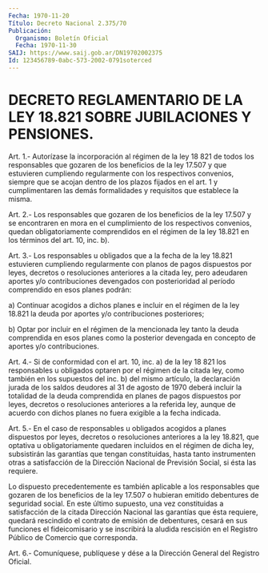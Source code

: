 ```yaml
---
Fecha: 1970-11-20
Título: Decreto Nacional 2.375/70
Publicación:
  Organismo: Boletín Oficial
  Fecha: 1970-11-30
SAIJ: https://www.saij.gob.ar/DN19702002375
Id: 123456789-0abc-573-2002-0791soterced
---
```

# DECRETO REGLAMENTARIO DE LA LEY 18.821 SOBRE JUBILACIONES Y PENSIONES.

<a id="1"></a>
Art.  1.-  Autorízase la incorporación al régimen de la ley 18 821 de todos los  responsables  que gozaren de los beneficios de la ley  17.507  y  que  estuvieren  cumpliendo  regularmente  con  los respectivos convenios, siempre que  se  acojan dentro de los plazos fijados  en  el art. 1 y cumplimentaren las  demás  formalidades  y requisitos que establece la misma.

<a id="2"></a>
Art.  2.- Los responsables que gozaren de los beneficios de la ley 17.507 y  se  encontraren  en  mora  en  el cumplimiento de los respectivos convenios, quedan obligatoriamente  comprendidos  en el régimen  de  la  ley  18.821  en los términos del art. 10, inc. b).

<a id="3"></a>
Art. 3.- Los responsables u obligados que a la fecha de la ley 18.821  estuvieren  cumpliendo  regularmente  con  planos  de pagos dispuestos  por  leyes,  decretos  o  resoluciones  anteriores a la citada  ley,  pero adeudaren aportes y/o contribuciones  devengados con posterioridad  al  período  comprendido  en esos planes podrán:

a) Continuar acogidos a dichos planes e incluir  en  el  régimen de la ley 18.821 la deuda por aportes y/o contribuciones posteriores;

b)  Optar  por incluir en el régimen de la mencionada ley tanto  la deuda comprendida  en  esos  planes  como la posterior devengada en concepto de aportes y/o contribuciones.

<a id="4"></a>
Art. 4.- Si de conformidad con el art. 10, inc. a) de la ley 18 821  los  responsables  u  obligados  optaren  por el régimen de la citada  ley, como también en los supuestos del inc.  b)  del  mismo artículo,  la  declaración  jurada  de los saldos deudores al 31 de agosto de 1970 deberá incluir la totalidad  de la deuda comprendida en  planes de pagos dispuestos por leyes, decretos  o  resoluciones anteriores  a  la referida ley, aunque de acuerdo con dichos planes no fuera exigible a la fecha indicada.

<a id="5"></a>
Art.  5.-  En  el  caso de responsables u obligados acogidos a planes dispuestos por leyes,  decretos  o resoluciones anteriores a la ley 18.821, que optativa u obligatoriamente  quedaren  incluidos en  el  régimen  de dicha ley, subsistirán las garantías que tengan constituidas, hasta  tanto  instrumenten otras a satisfacción de la Dirección Nacional de Previsión  Social, si ésta las requiere.

Lo dispuesto precedentemente es también aplicable a los responsables  que gozaren de los beneficios  de  la  ley  17.507  o hubieran emitido  debentures  de  seguridad  social. En este último supuesto,  una  vez  constituidas  a  satisfacción   de  la  citada Dirección   Nacional  las  garantías  que  ésta  requiere,  quedará rescindido el  contrato  de  emisión  de  debentures, cesará en sus funciones el fideicomisario y se inscribirá  la  aludida  rescisión en el Registro Público de Comercio que corresponda.

<a id="6"></a>
Art. 6.- Comuníquese, publíquese y dése a la Dirección General del Registro Oficial.